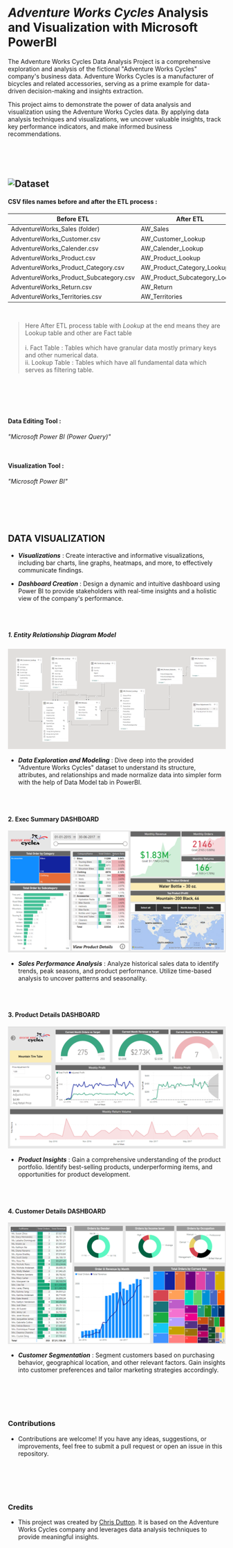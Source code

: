 # _Adventure Works Cycles_ Analysis and Visualization with Microsoft PowerBI

The Adventure Works Cycles Data Analysis Project is a comprehensive exploration and analysis of the fictional "Adventure Works Cycles" company's business data. Adventure Works Cycles is a manufacturer of bicycles and related accessories, serving as a prime example for data-driven decision-making and insights extraction.

This project aims to demonstrate the power of data analysis and visualization using the Adventure Works Cycles data. By applying data analysis techniques and visualizations, we uncover valuable insights, track key performance indicators, and make informed business recommendations.

<br/><br/><br/>

## ![Dataset](https://github.com/mandopr/Adventure_Works_Cycles_Analysis/tree/master/3.1%20AdventureWorks%20CSV%20Files)

#### CSV files names before and after the ETL process :

| Before ETL                             | After ETL                     |
| -------------------------------------- | ----------------------------- |
| AdventureWorks_Sales (folder)          | AW_Sales                      |
| AdventureWorks_Customer.csv            | AW_Customer_Lookup            |
| AdventureWorks_Calender.csv            | AW_Calender_Lookup            |
| AdventureWorks_Product.csv             | AW_Product_Lookup             |
| AdventureWorks_Product_Category.csv    | AW_Product_Category_Lookup    |
| AdventureWorks_Product_Subcategory.csv | AW_Product_Subcategory_Lookup |
| AdventureWorks_Return.csv              | AW_Return                     |
| AdventureWorks_Territories.csv         | AW_Territories                |

<br/>

> Here After ETL process table with _Lookup_ at the end means they are Lookup table and other are Fact table <br/><br/>
> i. Fact Table : Tables which have granular data mostly primary keys and other numerical data.<br/>
> ii. Lookup Table : Tables which have all fundamental data which serves as filtering table.

<br/><br/><br/><br/>

#### Data Editing Tool :

_"Microsoft Power BI (Power Query)"_

<br/>

#### Visualization Tool :

_"Microsoft Power BI"_

<br/><br/><br/><br/>

## DATA VISUALIZATION

- **_Visualizations_** : Create interactive and informative visualizations, including bar charts, line graphs, heatmaps, and more, to effectively communicate findings.

- **_Dashboard Creation_** : Design a dynamic and intuitive dashboard using Power BI to provide stakeholders with real-time insights and a holistic view of the company's performance.

<br/><br/>

##### 1. Entity Relationship Diagram Model

![Data Model Diagram](https://github.com/mandopr/PowerBI_Projects/blob/master/Adventure_Works_Cycles_Analysis/Images/Data_model.png)

- **_Data Exploration and Modeling_** : Dive deep into the provided "Adventure Works Cycles" dataset to understand its structure, attributes, and relationships and made normalize data into simpler form with the help of Data Model tab in PowerBI.

<br/><br/>

#### 2. Exec Summary DASHBOARD

![Exec Summary Dashboard](https://github.com/mandopr/PowerBI_Projects/blob/master/Adventure_Works_Cycles_Analysis/Images/Exec_summary_dashboard.png)

- **_Sales Performance Analysis_** : Analyze historical sales data to identify trends, peak seasons, and product performance. Utilize time-based analysis to uncover patterns and seasonality.

<br/><br/>

#### 3. Product Details DASHBOARD

![Product Details text](https://github.com/mandopr/PowerBI_Projects/blob/master/Adventure_Works_Cycles_Analysis/Images/Product_detail_dashboard.png)

- **_Product Insights_** : Gain a comprehensive understanding of the product portfolio. Identify best-selling products, underperforming items, and opportunities for product development.

<br/><br/>

#### 4. Customer Details DASHBOARD

![Product Details text](https://github.com/mandopr/PowerBI_Projects/blob/master/Adventure_Works_Cycles_Analysis/Images/Customer_detail_dashboard.png)

- **_Customer Segmentation_** : Segment customers based on purchasing behavior, geographical location, and other relevant factors. Gain insights into customer preferences and tailor marketing strategies accordingly.

<br/><br/><br/><br/>

### Contributions

- Contributions are welcome! If you have any ideas, suggestions, or improvements, feel free to submit a pull request or open an issue in this repository.

<br/><br/><br/><br/>

### Credits

- This project was created by [Chris Dutton](https://www.udemy.com/user/chrisdutton3/). It is based on the Adventure Works Cycles company and leverages data analysis techniques to provide meaningful insights.
